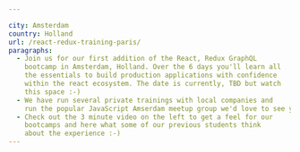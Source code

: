 ```yaml
---

city: Amsterdam
country: Holland
url: /react-redux-training-paris/
paragraphs:
  - Join us for our first addition of the React, Redux GraphQL
    bootcamp in Amsterdam, Holland. Over the 6 days you'll learn all
    the essentials to build production applications with confidence
    within the react ecosystem. The date is currently, TBD but watch
    this space :-)
  - We have run several private trainings with local companies and
    run the popular JavaScript Amserdam meetup group we'd love to see you in the next one!
  - Check out the 3 minute video on the left to get a feel for our
    bootcamps and here what some of our previous students think
    about the experience :-)
---
```

